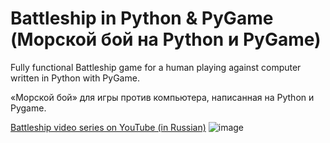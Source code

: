 # Battleship in Python & PyGame (Морской бой на Python и PyGame)
Fully functional Battleship game for a human playing against computer written in Python with PyGame.

«Морской бой» для игры против компьютера, написанная на Python и Pygame.

[Battleship video series on YouTube (in Russian)](https://www.youtube.com/playlist?list=PLn9_BS5G-UgruEeGmqgBTGtE0oN2nqBhL)
![image](https://user-images.githubusercontent.com/68146217/182444399-b33cfb0b-37c6-4fe8-9390-3ff7a5dd496c.png)

